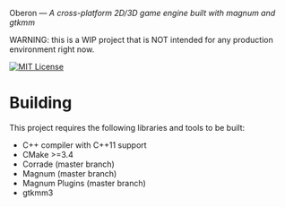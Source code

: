 Oberon — *A cross-platform 2D/3D game engine built with magnum and gtkmm*

WARNING: this is a WIP project that is NOT intended for any production environment right now.

[![MIT License](https://img.shields.io/badge/license-MIT-green.svg)](https://opensource.org/licenses/MIT)

Building
========

This project requires the following libraries and tools to be built:

- C++ compiler with C++11 support
- CMake >=3.4
- Corrade (master branch)
- Magnum (master branch)
- Magnum Plugins (master branch)
- gtkmm3
